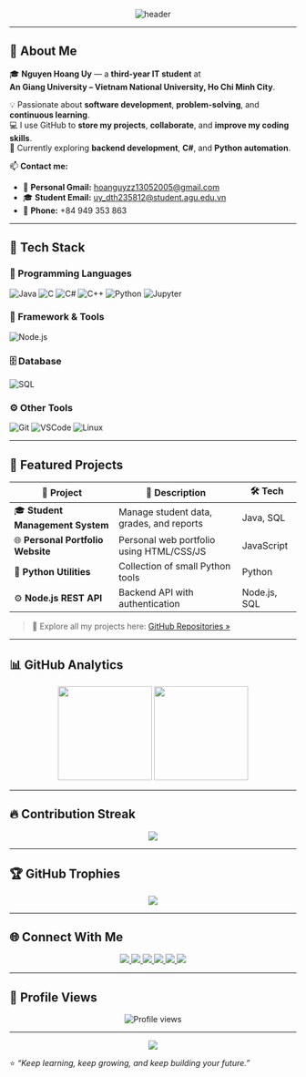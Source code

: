 <!-- 🌈 Animated Header -->
<p align="center">
  <img src="https://capsule-render.vercel.app/api?type=waving&height=200&color=gradient&text=Nguyen%20Hoang%20Uy%20👨‍💻&fontSize=45&fontAlignY=35&desc=IT%20Student%20|%20Developer%20|%20Tech%20Enthusiast&descAlignY=55&animation=fadeIn" alt="header"/>
</p>

---

## 👋 About Me

🎓 **Nguyen Hoang Uy** — a **third-year IT student** at  
**An Giang University – Vietnam National University, Ho Chi Minh City**.  

💡 Passionate about **software development**, **problem-solving**, and **continuous learning**.  
💻 I use GitHub to **store my projects**, **collaborate**, and **improve my coding skills**.  
🌱 Currently exploring **backend development**, **C#**, and **Python automation**.  

📫 **Contact me:**
- 📧 **Personal Gmail:** [hoanguyzz13052005@gmail.com](mailto:hoanguyzz13052005@gmail.com)
- 🎓 **Student Email:** [uy_dth235812@student.agu.edu.vn](mailto:uy_dth235812@student.agu.edu.vn)
- 📱 **Phone:** +84 949 353 863

---

## 🧠 Tech Stack

### 💬 Programming Languages
![Java](https://img.shields.io/badge/Java-ED8B00?style=for-the-badge&logo=openjdk&logoColor=white)
![C](https://img.shields.io/badge/C-A8B9CC?style=for-the-badge&logo=c&logoColor=black)
![C#](https://img.shields.io/badge/C%23-239120?style=for-the-badge&logo=csharp&logoColor=white)
![C++](https://img.shields.io/badge/C++-00599C?style=for-the-badge&logo=cplusplus&logoColor=white)
![Python](https://img.shields.io/badge/Python-3776AB?style=for-the-badge&logo=python&logoColor=white)
![Jupyter](https://img.shields.io/badge/Jupyter-F37626?style=for-the-badge&logo=jupyter&logoColor=white)

### 🧩 Framework & Tools
![Node.js](https://img.shields.io/badge/Node.js-339933?style=for-the-badge&logo=nodedotjs&logoColor=white)

### 🗄️ Database
![SQL](https://img.shields.io/badge/SQL-003B57?style=for-the-badge&logo=database&logoColor=white)

### ⚙️ Other Tools
![Git](https://img.shields.io/badge/Git-F05032?style=for-the-badge&logo=git&logoColor=white)
![VSCode](https://img.shields.io/badge/VS%20Code-007ACC?style=for-the-badge&logo=visualstudiocode&logoColor=white)
![Linux](https://img.shields.io/badge/Linux-FCC624?style=for-the-badge&logo=linux&logoColor=black)

---

## 🧰 Featured Projects

| 🚀 Project | 📝 Description | 🛠️ Tech |
|------------|----------------|----------|
| 🎓 **Student Management System** | Manage student data, grades, and reports | Java, SQL |
| 🌐 **Personal Portfolio Website** | Personal web portfolio using HTML/CSS/JS | JavaScript |
| 🧮 **Python Utilities** | Collection of small Python tools | Python |
| ⚙️ **Node.js REST API** | Backend API with authentication | Node.js, SQL |

> 🌟 Explore all my projects here: [GitHub Repositories »](https://github.com/DTH235812-NHoangUy?tab=repositories)

---

## 📊 GitHub Analytics

<p align="center">
  <img src="https://github-readme-stats.vercel.app/api?username=DTH235812-NHoangUy&show_icons=true&theme=tokyonight&hide_border=true&bg_color=00000000" height="165" />
  <img src="https://github-readme-stats.vercel.app/api/top-langs/?username=DTH235812-NHoangUy&layout=compact&theme=tokyonight&hide_border=true&bg_color=00000000" height="165" />
</p>

---

## 🔥 Contribution Streak

<p align="center">
  <img src="https://streak-stats.demolab.com?user=DTH235812-NHoangUy&theme=tokyonight&hide_border=true&background=00000000" />
</p>

---

## 🏆 GitHub Trophies

<p align="center">
  <img src="https://github-profile-trophy.vercel.app/?username=DTH235812-NHoangUy&theme=algolia&no-frame=true&margin-w=15&column=7" />
</p>

---

## 🌐 Connect With Me

<p align="center">
  <a href="https://www.linkedin.com/in/nguyen-hoang-uy-22410038b/" target="_blank">
    <img src="https://img.shields.io/badge/LinkedIn-0077B5?style=for-the-badge&logo=linkedin&logoColor=white" />
  </a>
  <a href="https://www.facebook.com/hoanguy1305dev" target="_blank">
    <img src="https://img.shields.io/badge/Facebook-1877F2?style=for-the-badge&logo=facebook&logoColor=white" />
  </a>
  <a href="https://www.instagram.com/hoanguy1305dev/" target="_blank">
    <img src="https://img.shields.io/badge/Instagram-E4405F?style=for-the-badge&logo=instagram&logoColor=white" />
  </a>
  <a href="https://www.youtube.com/@nguyen_hoang_uy" target="_blank">
    <img src="https://img.shields.io/badge/YouTube-FF0000?style=for-the-badge&logo=youtube&logoColor=white" />
  </a>
  <a href="mailto:hoanguyzz13052005@gmail.com" target="_blank">
    <img src="https://img.shields.io/badge/Gmail-D14836?style=for-the-badge&logo=gmail&logoColor=white" />
  </a>
  <a href="https://github.com/DTH235812-NHoangUy" target="_blank">
    <img src="https://img.shields.io/badge/GitHub-100000?style=for-the-badge&logo=github&logoColor=white" />
  </a>
</p>

---

## 👀 Profile Views
<p align="center">
  <img src="https://komarev.com/ghpvc/?username=DTH235812-NHoangUy&style=for-the-badge&color=brightgreen" alt="Profile views"/>
</p>

---

<p align="center">
  <img src="https://capsule-render.vercel.app/api?type=waving&color=gradient&height=120&section=footer" />
</p>

⭐ *“Keep learning, keep growing, and keep building your future.”*
